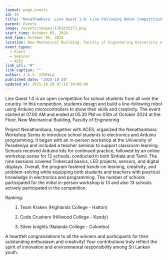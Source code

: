 ```yaml
---
layout: page_events
id: 10
title: "Nenathambara  Line Quest 1.0: Line-Following Robot Competition"
parent: Events
image: /events/images/1761635175.png
start_time: October 05, 2024
end_time: October 05, 2024
location: New Mechanical Building, Faculty of Engineering University of Peradeniya
event_types:
  - Event
  - Seminar
  - ACES
link_url: "#"
link_caption: ""
author: J.A.S. UTHPALA
published_date: "2025-10-28"
updated_at: 2025-10-28 07:16:39+00:00
---
```


<!-- Automated Update by GitHub Actions -->

<p dir="ltr">Line Quest 1.0 is an open competition for school students from all over the country. In this competition, students design and build a line-following robot using Arduino microcontrollers to show their skills and creativity. The event started at 07.00 AM and ended at 05.30 PM on 05th of October 2024 at the Floor, New Mechanical Building, Faculty of Engineering</p>
<p dir="ltr">Project Nenathambara, together with ACES, organized the Nenathambara Workshop Series to introduce school students to electronics and Arduino programming. It began with an in-person workshop at the University of Peradeniya and included a teacher seminar to support classroom learning. Schools received Arduino kits for continued practice, followed by an online workshop series for 12 schools, conducted in both Sinhala and Tamil. The nine sessions covered Tinkercad basics, LED projects, sensors, and digital displays. Overall, the program fostered hands-on learning, creativity, and problem-solving while equipping both students and teachers with practical knowledge in electronics and programming. The number of schools participated for the initial in-person workshop is 13 and also 13 schools actively participated in the competition.&nbsp;</p>
<p dir="ltr">Ranking:</p>
<ol>
<li style="list-style-type: none;">
<ol>
<li dir="ltr" aria-level="1">
<p dir="ltr" role="presentation">Team Kraken (Highlands College - Hatton)</p>
</li>
<li dir="ltr" aria-level="1">
<p dir="ltr" role="presentation">Code Crushers (Hillwood College - Kandy)&nbsp;</p>
</li>
<li dir="ltr" aria-level="1">
<p dir="ltr" role="presentation">Silver knights (Nalanda College - Colombo)&nbsp;</p>
</li>
</ol>
</li>
</ol>
<p dir="ltr">A heartfelt congratulations to all the winners and participants for their outstanding enthusiasm and creativity! Your contributions truly reflect the spirit of innovation and environmental responsibility among Sri Lankan youth.</p>
<p>&nbsp;</p>
